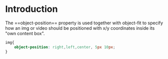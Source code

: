 # Introduction
The ==object-position== property is used together with object-fit to specify how an img or video should be positioned with x/y coordinates inside its "own content box".
```css
img{
	object-position: right,left,center, 5px 10px;
}
```
